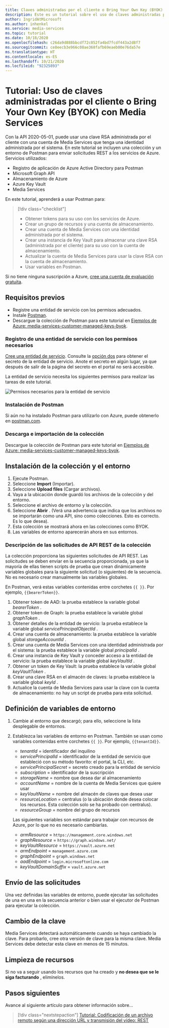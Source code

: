 ```yaml
---
title: Claves administradas por el cliente o Bring Your Own Key (BYOK) con Media Services
description: Este es un tutorial sobre el uso de claves administradas por el cliente con una cuenta de almacenamiento de Media Services.
author: IngridAtMicrosoft
ms.author: inhenkel
ms.service: media-services
ms.topic: tutorial
ms.date: 10/18/2020
ms.openlocfilehash: c26da9d888bbcdf72c052fa4bd7fcdf443a2d8f7
ms.sourcegitcommit: ce8eecb3e966c08ae368fafb69eaeb00e76da57e
ms.translationtype: HT
ms.contentlocale: es-ES
ms.lasthandoff: 10/21/2020
ms.locfileid: "92325893"
---
```

# <a name="tutorial-use-customer-managed-keys-or-bring-your-own-key-byok-with-media-services"></a>Tutorial: Uso de claves administradas por el cliente o Bring Your Own Key (BYOK) con Media Services

Con la API 2020-05-01, puede usar una clave RSA administrada por el cliente con una cuenta de Media Services que tenga una identidad administrada por el sistema.  En este tutorial se incluyen una colección y un entorno de Postman para enviar solicitudes REST a los servicios de Azure.  Servicios utilizados:

- Registro de aplicación de Azure Active Directory para Postman
- Microsoft Graph API
- Almacenamiento de Azure
- Azure Key Vault
- Media Services

En este tutorial, aprenderá a usar Postman para:

> [!div class="checklist"]
> * Obtener tokens para su uso con los servicios de Azure.
> * Crear un grupo de recursos y una cuenta de almacenamiento.
> * Crear una cuenta de Media Services con una identidad administrada por el sistema.
> * Crear una instancia de Key Vault para almacenar una clave RSA (administrada por el cliente) para su uso con la cuenta de almacenamiento.
> * Actualizar la cuenta de Media Services para usar la clave RSA con la cuenta de almacenamiento.
> * Usar variables en Postman.

Si no tiene ninguna suscripción a Azure, [cree una cuenta de evaluación gratuita](https://azure.microsoft.com/free/).

## <a name="prerequisites"></a>Requisitos previos

- Registre una entidad de servicio con los permisos adecuados.
- Instale [Postman](https://www.postman.com).
- Descargue la colección de Postman para este tutorial en [Ejemplos de Azure: media-services-customer-managed-keys-byok](https://github.com/Azure-Samples/media-services-customer-managed-keys-byok).

### <a name="register-a-service-principal-with-the-needed-permissions"></a>Registro de una entidad de servicio con los permisos necesarios

[Cree una entidad de servicio](https://docs.microsoft.com/azure/active-directory/develop/howto-create-service-principal-portal).  Consulte la [opción dos](https://docs.microsoft.com/azure/active-directory/develop/howto-create-service-principal-portal#authentication-two-options) para obtener el secreto de la entidad de servicio.  Anote el secreto en algún lugar, ya que después de salir de la página del secreto en el portal no será accesible.

La entidad de servicio necesita los siguientes permisos para realizar las tareas de este tutorial.

![Permisos necesarios para la entidad de servicio](./media/tutorial-byok/service-principal-permissions-1.png)

### <a name="install-postman"></a>Instalación de Postman

Si aún no ha instalado Postman para utilizarlo con Azure, puede obtenerlo en [postman.com](https://www.postman.com/).

### <a name="download-and-import-the-collection"></a>Descarga e importación de la colección

Descargue la colección de Postman para este tutorial en [Ejemplos de Azure: media-services-customer-managed-keys-byok](https://github.com/Azure-Samples/media-services-customer-managed-keys-byok).

## <a name="installation-of-collection-and-environment"></a>Instalación de la colección y el entorno

1. Ejecute Postman.
1. Seleccione **Import** (Importar).
1. Seleccione **Upload files** (Cargar archivos).
1. Vaya a la ubicación donde guardó los archivos de la colección y del entorno.
1. Seleccione el archivo de entorno y la colección.
1. Seleccione **Abrir** .  (Verá una advertencia que indica que los archivos no se importarán como una API, sino como colecciones.  Esto es correcto.  Es lo que desea).
1. Esta colección se mostrará ahora en las colecciones como BYOK.
1. Las variables de entorno aparecerán ahora en sus entornos.

### <a name="understand-the-rest-api-requests-in-the-collection"></a>Descripción de las solicitudes de API REST de la colección

La colección proporciona las siguientes solicitudes de API REST. Las solicitudes se deben enviar en la secuencia proporcionada, ya que la mayoría de ellas tienen scripts de prueba que crean dinámicamente variables globales para la siguiente solicitud (o siguientes) de la secuencia. No es necesario crear manualmente las variables globales.

En Postman, verá estas variables contenidas entre corchetes `{{ }}`.  Por ejemplo, `{{bearerToken}}`.

1. Obtener token de AAD: la prueba establece la variable global *bearerToken* .
2. Obtener token de Graph: la prueba establece la variable global *graphToken* .
3. Obtener detalles de la entidad de servicio: la prueba establece la variable global *servicePrincipalObjectId* .
4. Crear una cuenta de almacenamiento: la prueba establece la variable global *storageAccountId* .
5. Crear una cuenta de Media Services con una identidad administrada por el sistema: la prueba establece la variable global *principalId* .
6. Crear una instancia de Key Vault y conceder acceso a la entidad de servicio: la prueba establece la variable global *keyVaultId* .
7. Obtener un token de Key Vault: la prueba establece la variable global *keyVaultToken* .
8. Crear una clave RSA en el almacén de claves: la prueba establece la variable global *keyId* .
9. Actualice la cuenta de Media Services para usar la clave con la cuenta de almacenamiento: no hay un script de prueba para esta solicitud.

## <a name="define-environment-variables"></a>Definición de variables de entorno

1. Cambie al entorno que descargó; para ello, seleccione la lista desplegable de entornos.
1. Establezca las variables de entorno en Postman. También se usan como variables contenidas entre corchetes `{{ }}`.  Por ejemplo, `{{tenantId}}`.

    * *tenantId* = identificador del inquilino
    * *servicePrincipalId* = identificador de la entidad de servicio que estableció con su método favorito: el portal, la CLI, etc.
    * *servicePrincipalSecret* = secreto creado para la entidad de servicio
    * *subscription* = identificador de la suscripción
    * *storageName* = nombre que desea dar al almacenamiento
    * *accountName* = nombre de la cuenta de Media Services que quiere usar
    * *keyVaultName* = nombre del almacén de claves que desea usar
    * *resourceLocation* = centralus (o la ubicación donde desea colocar los recursos.  Esta colección solo se ha probado con centralus).
    * *resourceGroup* = nombre del grupo de recursos

    Las siguientes variables son estándar para trabajar con recursos de Azure, por lo que no es necesario cambiarlas.

    * *armResource* = `https://management.core.windows.net`
    * *graphResource* = `https://graph.windows.net/`
    * *keyVaultResource* = `https://vault.azure.net`
    * *armEndpoint* = `management.azure.com`
    * *graphEndpoint* = `graph.windows.net`
    * *aadEndpoint* = `login.microsoftonline.com`
    * *keyVaultDomainSuffix* = `vault.azure.net`

## <a name="send-the-requests"></a>Envío de las solicitudes

Una vez definidas las variables de entorno, puede ejecutar las solicitudes de una en una en la secuencia anterior o bien usar el ejecutor de Postman para ejecutar la colección.

## <a name="change-the-key"></a>Cambio de la clave

Media Services detectará automáticamente cuando se haya cambiado la clave.  Para probarlo, cree otra versión de clave para la misma clave. Media Services debe detectar esta clave en menos de 15 minutos.

## <a name="clean-up-resources"></a>Limpieza de recursos

Si no va a seguir usando los recursos que ha creado y **no desea que se le siga facturando** , elimínelos.

## <a name="next-steps"></a>Pasos siguientes

Avance al siguiente artículo para obtener información sobre...
> [!div class="nextstepaction"]
> [Tutorial: Codificación de un archivo remoto según una dirección URL y transmisión del vídeo: REST](stream-files-tutorial-with-rest.md)
